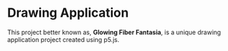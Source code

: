 # Drawing Application
This project better known as, **Glowing Fiber Fantasia**, is a unique drawing application project created using p5.js. 
